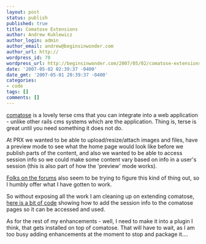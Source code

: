 ```yaml
---
layout: post
status: publish
published: true
title: Comatose Extensions
author: Andrew Kuklewicz
author_login: admin
author_email: andrew@beginsinwonder.com
author_url: http://
wordpress_id: 70
wordpress_url: http://beginsinwonder.com/2007/05/02/comatose-extensions/
date: '2007-05-02 02:39:37 -0400'
date_gmt: '2007-05-01 20:39:37 -0400'
categories:
- code
tags: []
comments: []
---
```

<p><a href="http://comatose.rubyforge.org/">comatose</a> is a lovely terse cms that you can integrate into a web application - unlike other rails cms systems which are the application.  Thing is, terse is great until you need something it does not do.  </p>
<p>At PRX we wanted to be able to upload/resize/attach images and files, have a preview mode to see what the home page would look like before we publish parts of the content, and also we wanted to be able to access session info so we could make some content vary based on info in a user's session (this is also part of how the 'preview' mode works).</p>
<p><a href="http://rubyforge.org/forum/forum.php?thread_id=13826&forum_id=7970">Folks on the forums</a> also seem to be trying to figure this kind of thing out, so I humbly offer what I have gotten to work.</p>
<p>So without exposing all the work I am cleaning up on extending comatose, <a href="http://www.rorpaste.com/paste/details/743">here is a bit of code</a> showing how to add the session info to the comatose pages so it can be accessed and used.</p>
<p>As for the rest of my enhancements - well, I need to make it into a plugin I think, that gets installed on top of comatose.  That will have to wait, as I am too busy adding enhancements at the moment to stop and package it....<!--5a94a3cf7a2a4ffd083ebceb6a1f7f96--><!--20033d58cad75a6fb6457e144b78dd3f--><!--bdabb1e8ad3cf1c7a93af2a90e9262f6--></p>

